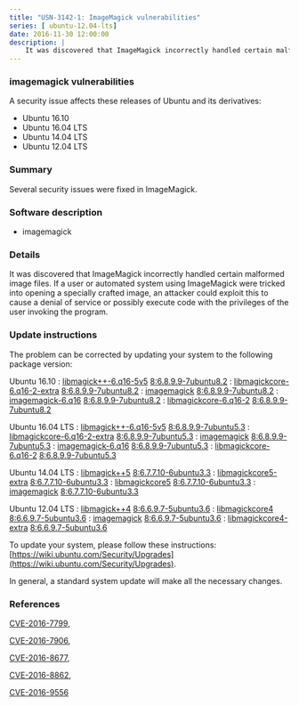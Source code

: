 ```yaml
---
title: "USN-3142-1: ImageMagick vulnerabilities"
series: [ ubuntu-12.04-lts]
date: 2016-11-30 12:00:00
description: |
    It was discovered that ImageMagick incorrectly handled certain malformed image files. If a user or automated system using ImageMagick were tricked into opening a specially crafted image, an attacker could exploit this to cause a denial of service or possibly execute code with the privileges of the user invoking the program. 
--- 
```

 
### imagemagick vulnerabilities

A security issue affects these releases of Ubuntu and its derivatives:

* Ubuntu 16.10
* Ubuntu 16.04 LTS
* Ubuntu 14.04 LTS
* Ubuntu 12.04 LTS

### Summary

Several security issues were fixed in ImageMagick. 

### Software description

* imagemagick 

### Details

It was discovered that ImageMagick incorrectly handled certain malformed image files. If a user or automated system using ImageMagick were tricked into opening a specially crafted image, an attacker could exploit this to cause a denial of service or possibly execute code with the privileges of the user invoking the program. 

### Update instructions

The problem can be corrected by updating your system to the following package version:

Ubuntu 16.10
 : [libmagick++-6.q16-5v5](https://launchpad.net/ubuntu/+source/imagemagick) <span> [8:6.8.9.9-7ubuntu8.2](https://launchpad.net/ubuntu/+source/imagemagick/8:6.8.9.9-7ubuntu8.2) </span> 
 : [libmagickcore-6.q16-2-extra](https://launchpad.net/ubuntu/+source/imagemagick) <span> [8:6.8.9.9-7ubuntu8.2](https://launchpad.net/ubuntu/+source/imagemagick/8:6.8.9.9-7ubuntu8.2) </span> 
 : [imagemagick](https://launchpad.net/ubuntu/+source/imagemagick) <span> [8:6.8.9.9-7ubuntu8.2](https://launchpad.net/ubuntu/+source/imagemagick/8:6.8.9.9-7ubuntu8.2) </span> 
 : [imagemagick-6.q16](https://launchpad.net/ubuntu/+source/imagemagick) <span> [8:6.8.9.9-7ubuntu8.2](https://launchpad.net/ubuntu/+source/imagemagick/8:6.8.9.9-7ubuntu8.2) </span> 
 : [libmagickcore-6.q16-2](https://launchpad.net/ubuntu/+source/imagemagick) <span> [8:6.8.9.9-7ubuntu8.2](https://launchpad.net/ubuntu/+source/imagemagick/8:6.8.9.9-7ubuntu8.2) </span> 

Ubuntu 16.04 LTS
 : [libmagick++-6.q16-5v5](https://launchpad.net/ubuntu/+source/imagemagick) <span> [8:6.8.9.9-7ubuntu5.3](https://launchpad.net/ubuntu/+source/imagemagick/8:6.8.9.9-7ubuntu5.3) </span> 
 : [libmagickcore-6.q16-2-extra](https://launchpad.net/ubuntu/+source/imagemagick) <span> [8:6.8.9.9-7ubuntu5.3](https://launchpad.net/ubuntu/+source/imagemagick/8:6.8.9.9-7ubuntu5.3) </span> 
 : [imagemagick](https://launchpad.net/ubuntu/+source/imagemagick) <span> [8:6.8.9.9-7ubuntu5.3](https://launchpad.net/ubuntu/+source/imagemagick/8:6.8.9.9-7ubuntu5.3) </span> 
 : [imagemagick-6.q16](https://launchpad.net/ubuntu/+source/imagemagick) <span> [8:6.8.9.9-7ubuntu5.3](https://launchpad.net/ubuntu/+source/imagemagick/8:6.8.9.9-7ubuntu5.3) </span> 
 : [libmagickcore-6.q16-2](https://launchpad.net/ubuntu/+source/imagemagick) <span> [8:6.8.9.9-7ubuntu5.3](https://launchpad.net/ubuntu/+source/imagemagick/8:6.8.9.9-7ubuntu5.3) </span> 

Ubuntu 14.04 LTS
 : [libmagick++5](https://launchpad.net/ubuntu/+source/imagemagick) <span> [8:6.7.7.10-6ubuntu3.3](https://launchpad.net/ubuntu/+source/imagemagick/8:6.7.7.10-6ubuntu3.3) </span> 
 : [libmagickcore5-extra](https://launchpad.net/ubuntu/+source/imagemagick) <span> [8:6.7.7.10-6ubuntu3.3](https://launchpad.net/ubuntu/+source/imagemagick/8:6.7.7.10-6ubuntu3.3) </span> 
 : [libmagickcore5](https://launchpad.net/ubuntu/+source/imagemagick) <span> [8:6.7.7.10-6ubuntu3.3](https://launchpad.net/ubuntu/+source/imagemagick/8:6.7.7.10-6ubuntu3.3) </span> 
 : [imagemagick](https://launchpad.net/ubuntu/+source/imagemagick) <span> [8:6.7.7.10-6ubuntu3.3](https://launchpad.net/ubuntu/+source/imagemagick/8:6.7.7.10-6ubuntu3.3) </span> 

Ubuntu 12.04 LTS
 : [libmagick++4](https://launchpad.net/ubuntu/+source/imagemagick) <span> [8:6.6.9.7-5ubuntu3.6](https://launchpad.net/ubuntu/+source/imagemagick/8:6.6.9.7-5ubuntu3.6) </span> 
 : [libmagickcore4](https://launchpad.net/ubuntu/+source/imagemagick) <span> [8:6.6.9.7-5ubuntu3.6](https://launchpad.net/ubuntu/+source/imagemagick/8:6.6.9.7-5ubuntu3.6) </span> 
 : [imagemagick](https://launchpad.net/ubuntu/+source/imagemagick) <span> [8:6.6.9.7-5ubuntu3.6](https://launchpad.net/ubuntu/+source/imagemagick/8:6.6.9.7-5ubuntu3.6) </span> 
 : [libmagickcore4-extra](https://launchpad.net/ubuntu/+source/imagemagick) <span> [8:6.6.9.7-5ubuntu3.6](https://launchpad.net/ubuntu/+source/imagemagick/8:6.6.9.7-5ubuntu3.6) </span> 

To update your system, please follow these instructions: [https://wiki.ubuntu.com/Security/Upgrades](https://wiki.ubuntu.com/Security/Upgrades).

In general, a standard system update will make all the necessary changes. 

### References

 [CVE-2016-7799](http://people.ubuntu.com/~ubuntu-security/cve/CVE-2016-7799), 

 [CVE-2016-7906](http://people.ubuntu.com/~ubuntu-security/cve/CVE-2016-7906), 

 [CVE-2016-8677](http://people.ubuntu.com/~ubuntu-security/cve/CVE-2016-8677), 

 [CVE-2016-8862](http://people.ubuntu.com/~ubuntu-security/cve/CVE-2016-8862), 

 [CVE-2016-9556](http://people.ubuntu.com/~ubuntu-security/cve/CVE-2016-9556)
 
